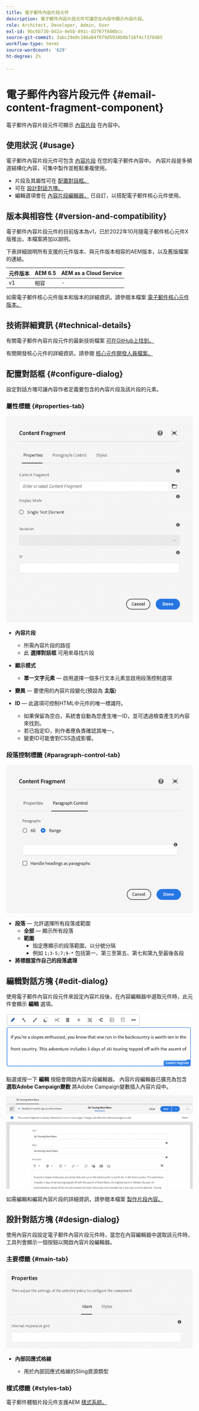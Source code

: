 ```yaml
---
title: 電子郵件內容片段元件
description: 電子郵件內容片段元件可讓您在內容中顯示內容片段。
role: Architect, Developer, Admin, User
exl-id: 9bc6b730-0d2a-4e5b-891c-d2f67f600bcc
source-git-commit: 3abc29e0c186a84f079d5938b8b716f4c7378d65
workflow-type: tm+mt
source-wordcount: '629'
ht-degree: 2%

---
```



# 電子郵件內容片段元件 {#email-content-fragment-component}

電子郵件內容片段元件可顯示 [內容片段](https://experienceleague.adobe.com/docs/experience-manager-cloud-service/assets/content-fragments/content-fragments.html) 在內容中。

## 使用狀況 {#usage}

電子郵件內容片段元件可包含 [內容片段](https://experienceleague.adobe.com/docs/experience-manager-cloud-service/assets/content-fragments/content-fragments.html) 在您的電子郵件內容中。 內容片段是多頻道結構化內容，可集中製作並輕鬆重複使用。

* 片段及其屬性可在 [配置對話框。](#configure-dialog)
* 可在 [設計對話方塊。](#design-dialog)
* 編輯選項會在 [內容片段編輯器，](#edit-dialog) 已自訂，以搭配電子郵件核心元件使用。

## 版本與相容性 {#version-and-compatibility}

電子郵件內容片段元件的目前版本為v1，已於2022年10月隨電子郵件核心元件X版推出，本檔案將加以說明。

下表詳細說明所有支援的元件版本、與元件版本相容的AEM版本，以及舊版檔案的連結。

| 元件版本 | AEM 6.5 | AEM as a Cloud Service  |
|---|---|---|
| v1 | 相容 | - |

如需電子郵件核心元件版本和版本的詳細資訊，請參閱本檔案 [電子郵件核心元件版本。](/help/email/versions.md)

## 技術詳細資訊 {#technical-details}

有關電子郵件內容片段元件的最新技術檔案 [可在GitHub上找到。](https://adobe.com/go/aem_cmp_tech_email_cf_v1)

有關開發核心元件的詳細資訊，請參閱 [核心元件開發人員檔案。](/help/developing/overview.md)

## 配置對話框 {#configure-dialog}

設定對話方塊可讓內容作者定義要包含的內容片段及該片段的元素。

### 屬性標籤 {#properties-tab}

![電子郵件內容片段元件](/help/email/assets/email-content-fragment-edit-properties.png)

* **內容片段**

   * 所需內容片段的路徑
   * 此 **選擇對話框** 可用來尋找片段

* **顯示模式**
   * **單一文字元素**  — 啟用選擇一個多行文本元素並啟用段落控制選項
* **變異**  — 要使用的內容片段變化(預設為 **主版**)

* **ID**  — 此選項可控制HTML中元件的唯一標識符。
   * 如果保留為空白，系統會自動為您產生唯一ID，並可透過檢查產生的內容來找到。
   * 若已指定ID，則作者應負責確認其唯一。
   * 變更ID可能會對CSS造成影響。

### 段落控制標籤 {#paragraph-control-tab}

![電子郵件內容片段元件](/help/assets/content-fragment-edit-paragraph.png)

* **段落**  — 允許選擇所有段落或範圍
   * **全部**  — 顯示所有段落
   * **範圍**
      * 指定應顯示的段落範圍，以分號分隔
      * 例如 `1;3-5;7;9-*` 包括第一、第三至第五、第七和第九至最後各段
* **將標題當作自己的段落處理**

## 編輯對話方塊 {#edit-dialog}

使用電子郵件內容片段元件來設定內容片段後，在內容編輯器中選取元件時，此元件會顯示 **編輯** 選項。

![電子郵件內容片段元件工具列](/help/email/assets/email-content-fragment-edit-toolbar.png)

點選或按一下 **編輯** 按鈕會開啟內容片段編輯器。 內容片段編輯器已擴充為包含 **選取Adobe Campaign變數** 將Adobe Campaign變數插入內容片段中。

![電子郵件的內容片段編輯器](/help/email/assets/email-content-fragment-editor.png)

如需編輯和編寫內容片段的詳細資訊，請參閱本檔案 [製作片段內容。](https://experienceleague.adobe.com/docs/experience-manager-cloud-service/content/assets/content-fragments/content-fragments-variations.html)

## 設計對話方塊 {#design-dialog}

使用內容片段設定電子郵件內容片段元件時，當您在內容編輯器中選取該元件時，工具列會顯示一個按鈕以開啟內容片段編輯器。


### 主要標籤 {#main-tab}

![電子郵件內容片段元件的設計對話方塊](/help/email/assets/email-content-fragment-design.png)

* **內部回應式格線**

   * 用於內部回應式格線的Sling資源類型

### 樣式標籤 {#styles-tab}

電子郵件體驗片段元件支援AEM [樣式系統。](/help/get-started/authoring.md#component-styling)
